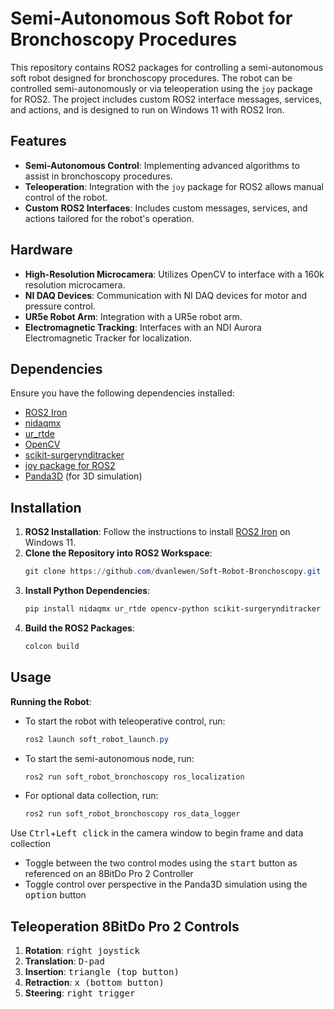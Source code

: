 # Semi-Autonomous Soft Robot for Bronchoscopy Procedures

This repository contains ROS2 packages for controlling a semi-autonomous soft robot designed for bronchoscopy procedures. The robot can be controlled semi-autonomously or via teleoperation using the `joy` package for ROS2. The project includes custom ROS2 interface messages, services, and actions, and is designed to run on Windows 11 with ROS2 Iron.

## Features

- **Semi-Autonomous Control**: Implementing advanced algorithms to assist in bronchoscopy procedures.
- **Teleoperation**: Integration with the `joy` package for ROS2 allows manual control of the robot.
- **Custom ROS2 Interfaces**: Includes custom messages, services, and actions tailored for the robot's operation.

## Hardware

- **High-Resolution Microcamera**: Utilizes OpenCV to interface with a 160k resolution microcamera.
- **NI DAQ Devices**: Communication with NI DAQ devices for motor and pressure control.
- **UR5e Robot Arm**: Integration with a UR5e robot arm.
- **Electromagnetic Tracking**: Interfaces with an NDI Aurora Electromagnetic Tracker for localization.

## Dependencies

Ensure you have the following dependencies installed:

- [ROS2 Iron](https://docs.ros.org/en/iron/index.html)
- [nidaqmx](https://nidaqmx-python.readthedocs.io/en/latest/)
- [ur_rtde](https://sdurobotics.gitlab.io/ur_rtde/)
- [OpenCV](https://opencv.org/)
- [scikit-surgerynditracker](https://scikit-surgerynditracker.readthedocs.io/en/latest/)
- [joy package for ROS2](https://github.com/ros-drivers/joystick_drivers)
- [Panda3D](panda3d.org) (for 3D simulation)

## Installation

1. **ROS2 Installation**: Follow the instructions to install [ROS2 Iron](https://docs.ros.org/en/iron/Installation.html) on Windows 11.
2. **Clone the Repository into ROS2 Workspace**:
   ```powershell
   git clone https://github.com/dvanlewen/Soft-Robot-Bronchoscopy.git
3. **Install Python Dependencies**:
   ```powershell
   pip install nidaqmx ur_rtde opencv-python scikit-surgerynditracker
4. **Build the ROS2 Packages**:
   ```powershell
   colcon build

## Usage
**Running the Robot**: 
- To start the robot with teleoperative control, run:
   ```powershell
   ros2 launch soft_robot_launch.py
- To start the semi-autonomous node, run:
  ```powershell
  ros2 run soft_robot_bronchoscopy ros_localization
- For optional data collection, run:
  ```powershell
  ros2 run soft_robot_bronchoscopy ros_data_logger
Use <kbd>Ctrl</kbd>+<kbd>Left click</kbd> in the camera window to begin frame and data collection
- Toggle between the two control modes using the <kbd>start</kbd> button as referenced on an 8BitDo Pro 2 Controller
- Toggle control over perspective in the Panda3D simulation using the <kbd>option</kbd> button

## Teleoperation 8BitDo Pro 2 Controls
1. **Rotation**: <kbd>right joystick</kbd>
2. **Translation**: <kbd>D-pad</kbd>
3. **Insertion**: <kbd>triangle (top button)</kbd>
4. **Retraction**: <kbd>x (bottom button) </kbd>
5. **Steering**: <kbd>right trigger</kbd>

